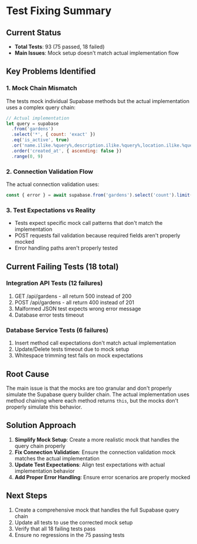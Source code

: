 # Test Fixing Summary

## Current Status
- **Total Tests**: 93 (75 passed, 18 failed)
- **Main Issues**: Mock setup doesn't match actual implementation flow

## Key Problems Identified

### 1. Mock Chain Mismatch
The tests mock individual Supabase methods but the actual implementation uses a complex query chain:
```javascript
// Actual implementation
let query = supabase
  .from('gardens')
  .select('*', { count: 'exact' })
  .eq('is_active', true)
  .or('name.ilike.%query%,description.ilike.%query%,location.ilike.%query%')
  .order('created_at', { ascending: false })
  .range(0, 9)
```

### 2. Connection Validation Flow
The actual connection validation uses:
```javascript
const { error } = await supabase.from('gardens').select('count').limit(1)
```

### 3. Test Expectations vs Reality
- Tests expect specific mock call patterns that don't match the implementation
- POST requests fail validation because required fields aren't properly mocked
- Error handling paths aren't properly tested

## Current Failing Tests (18 total)

### Integration API Tests (12 failures)
1. GET /api/gardens - all return 500 instead of 200
2. POST /api/gardens - all return 400 instead of 201
3. Malformed JSON test expects wrong error message
4. Database error tests timeout

### Database Service Tests (6 failures)
1. Insert method call expectations don't match actual implementation
2. Update/Delete tests timeout due to mock setup
3. Whitespace trimming test fails on mock expectations

## Root Cause
The main issue is that the mocks are too granular and don't properly simulate the Supabase query builder chain. The actual implementation uses method chaining where each method returns `this`, but the mocks don't properly simulate this behavior.

## Solution Approach
1. **Simplify Mock Setup**: Create a more realistic mock that handles the query chain properly
2. **Fix Connection Validation**: Ensure the connection validation mock matches the actual implementation
3. **Update Test Expectations**: Align test expectations with actual implementation behavior
4. **Add Proper Error Handling**: Ensure error scenarios are properly mocked

## Next Steps
1. Create a comprehensive mock that handles the full Supabase query chain
2. Update all tests to use the corrected mock setup
3. Verify that all 18 failing tests pass
4. Ensure no regressions in the 75 passing tests